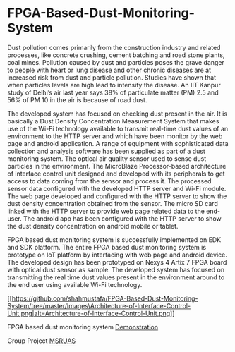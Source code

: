 # FPGA-Based-Dust-Monitoring-System
Dust pollution comes primarily from the construction industry and related processes, like concrete
crushing, cement batching and road stone plants, coal mines. Pollution caused by dust and particles poses
the grave danger to people with heart or lung disease and other chronic diseases are at increased risk from
dust and particle pollution. Studies have shown that when particles levels are high lead to intensify the
disease. An IIT Kanpur study of Delhi’s air last year says 38% of particulate matter (PM) 2.5 and 56% of PM
10 in the air is because of road dust.

The developed system has focused on checking dust present in the air. It is basically a Dust Density
Concentration Measurement System that makes use of the Wi-Fi technology available to transmit real-time
dust values of an environment to the HTTP server and which have been monitor by the web page and
android application. A range of equipment with sophisticated data collection and analysis software has
been supplied as part of a dust monitoring system. The optical air quality sensor used to sense dust
particles in the environment. The MicroBlaze Processor-based architecture of interface control unit
designed and developed with its peripherals to get access to data coming from the sensor and process it.
The processed sensor data configured with the developed HTTP server and Wi-Fi module. The web page
developed and configured with the HTTP server to show the dust density concentration obtained from the
sensor. The micro SD card linked with the HTTP server to provide web page related data to the end-user.
The android app has been configured with the HTTP server to show the dust density concentration on
android mobile or tablet.

FPGA based dust monitoring system is successfully implemented on EDK and SDK platform. The
entire FPGA based dust monitoring system is prototype on IoT platform by interfacing with web page and
android device. The developed design has been prototyped on Nexys 4 Artix 7 FPGA board with optical dust
sensor as sample. The developed system has focused on transmitting the real time dust values present in
the environment around to the end user using available Wi-Fi technology.

[[https://github.com/shahmustafa/FPGA-Based-Dust-Monitoring-System/tree/master/Images\Architecture-of-Interface-Control-Unit.png|alt=Architecture-of-Interface-Control-Unit.png]]

FPGA based dust monitoring system [Demonstration](https://www.youtube.com/watch?v=L735aeVc8No)

Group Project [MSRUAS](http://www.msruas.ac.in/pdf_files/Abstracts/2017/GP/20.pdf)

